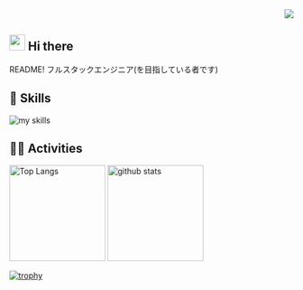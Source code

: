 <!-- 1. GitHub usernameを変更 -->
<div align="right">
  <img src="https://komarev.com/ghpvc/?username=tsukuneA1" />
</div>


<!-- 2. プロフィールや連絡先を変更 -->
## <img src="https://media.giphy.com/media/hvRJCLFzcasrR4ia7z/giphy.gif" width="28"> Hi there
README!
フルスタックエンジニア(を目指している者です)
<br>


<!-- 3. 好きな技術スタックに変更 -->
<!-- ライトモート：theme=light, ダークモート：theme=dark -->
<!-- アイコンの選択肢一覧：https://arc.net/l/quote/zizyykfh -->
## 🌱 Skills
<img alt="my skills" src="https://skillicons.dev/icons?theme=dark&perline=7&i=html,css,js,ts,react,next,figma,python,prisma,supabase" />
<br>


<!-- 4. GitHub usernameを変更, 2箇所 -->
<!-- ライトモート：theme=light, ダークモート：theme=vue-dark  -->
## 🏃‍♀️ Activities
<div align="left"> 
  <img alt="Top Langs" height="170px" src="https://github-readme-stats.vercel.app/api?username=tsukuneA1&theme=vue-dark&layout=compact" />
  <img alt="github stats" height="170px" src="https://github-readme-stats.vercel.app/api/top-langs/?username=tsukuneA1&theme=vue-dark&layout=compact" />
</div>

[![trophy](https://github-profile-trophy.vercel.app/?username=tsukuneA1&theme=onedark)](https://github.com/ryo-ma/github-profile-trophy)


<!--
This repository is a ✨ _special_ ✨ repository because its `README.md` (this file) appears on your GitHub profile.

Here are some ideas to get you started:

- 🔭 I’m currently working on ...
- 🌱 I’m currently learning ...
- 👯 I’m looking to collaborate on ...
- 🤔 I’m looking for help with ...
- 💬 Ask me about ...
- 📫 How to reach me: ...
- 😄 Pronouns: ...
- ⚡ Fun fact: ...
-->

